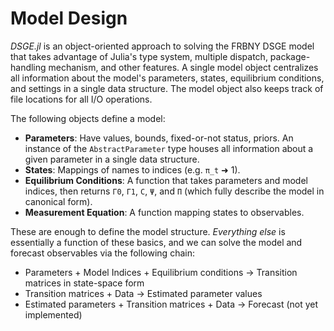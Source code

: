 # Model Design

*DSGE.jl* is an object-oriented approach to solving the FRBNY DSGE model that
takes advantage of Julia's type system, multiple dispatch, package-handling
mechanism, and other features. A single model object centralizes all information
about the model's parameters, states, equilibrium conditions, and settings in a
single data structure. The model object also keeps track of file locations for
all I/O operations.

The following objects define a model:

- **Parameters**: Have values, bounds, fixed-or-not status, priors. An
  instance of the `AbstractParameter` type houses all information about a given
  parameter in a single data structure.
- **States**: Mappings of names to indices (e.g. `π_t` ➜ 1).
- **Equilibrium Conditions**: A function that takes parameters and model
  indices, then returns `Γ0`, `Γ1`, `C`, `Ψ`, and `Π` (which fully describe the
  model in canonical form).
- **Measurement Equation**: A function mapping states to observables.

These are enough to define the model structure. _Everything else_ is essentially
a function of these basics, and we can solve the model and forecast observables
via the following chain:

- Parameters + Model Indices + Equilibrium conditions -> Transition matrices
  in state-space form
- Transition matrices + Data -> Estimated parameter values
- Estimated parameters + Transition matrices + Data -> Forecast (not yet
  implemented)

